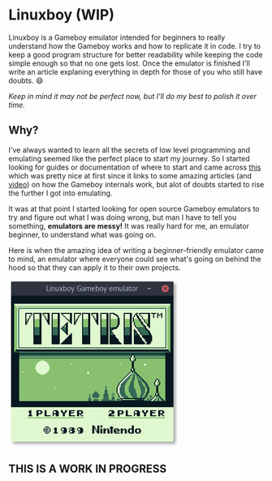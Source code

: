 # Linuxboy (WIP)
Linuxboy is a Gameboy emulator intended for beginners to really understand how the Gameboy works and how to replicate it in code.
I try to keep a good program structure for better readability while keeping the code simple enough so that no one gets lost.
Once the emulator is finished I'll write an article explaning everything in depth for those of you who still have doubts. :smile:

*Keep in mind it may not be perfect now, but I'll do my best to polish it over time.*

## Why?
I've always wanted to learn all the secrets of low level programming and emulating seemed like the perfect place to start my journey.
So I started looking for guides or documentation of where to start and came across [this](https://github.com/avivace/awesome-gbdev) which was pretty nice at first since it
links to some amazing articles (and [video](https://www.youtube.com/watch?v=HyzD8pNlpwI)) on how the Gameboy internals work, but alot of doubts started to rise
the further I got into emulating.

It was at that point I started looking for open source Gameboy emulators to try and figure out what I was doing wrong, but man I have to tell you something,
**emulators are messy!** It was really hard for me, an emulator beginner, to understand what was going on.

Here is when the amazing idea of writing a beginner-friendly emulator came to mind, an emulator where everyone could see what's going on
behind the hood so that they can apply it to their own projects.

![Tetris is a good game :)](https://github.com/Edorizz/linuxboy/blob/master/img/tetris.png)

## THIS IS A WORK IN PROGRESS

